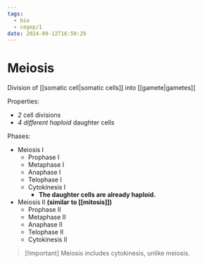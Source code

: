 ```yaml
---
tags:
  - bio
  - cegep/1
date: 2024-09-12T16:59:29
---
```


# Meiosis

Division of [[somatic cell|somatic cells]] into [[gamete|gametes]]

Properties:

- *2* cell divisions
- *4 different haploid* daughter cells

Phases:

- Meiosis I
	- Prophase I
	- Metaphase I
	- Anaphase I
	- Telophase I
	- Cytokinesis I
		- **The daughter cells are already haploid.**
- Meiosis II **(similar to [[mitosis]])**
	- Prophase II
	- Metaphase II
	- Anaphase II
	- Telophase II
	- Cytokinesis II

> [!important] Meiosis includes cytokinesis, unlike meiosis.